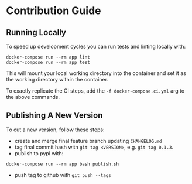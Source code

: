 # Contribution Guide

## Running Locally

To speed up development cycles you can run tests and linting locally with:
```
docker-compose run --rm app lint
docker-compose run --rm app test
```
This will mount your local working directory into the container and set it as the working directory within the container.

To exactly replicate the CI steps, add the `-f docker-compose.ci.yml` arg to the above commands.

## Publishing A New Version

To cut a new version, follow these steps:

- create and merge final feature branch updating `CHANGELOG.md`
- tag final commit hash with `git tag <VERSION>`, e.g. `git tag 0.1.3`.
- publish to pypi with:
```
docker-compose run --rm app bash publish.sh
```
- push tag to github with `git push --tags`